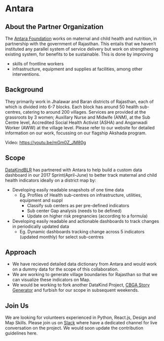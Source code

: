 # Antara

## About the Partner Organization
The [Antara Foundation](http://www.antarafoundation.org/) works on maternal and child health and nutrition, in partnership with the government of Rajasthan. This entails that we haven’t instituted any parallel system of service delivery but work on strengthening existing system, for benefits to be sustainable. This is done by improving 
- skills of frontline workers 
- infrastructure, equipment and supplies at facilities, among other interventions.

## Background
They primarily work in Jhalawar and Baran districts of Rajasthan, each of which is divided into 6-7 blocks. Each block has around 50 health sub-centres, catering to around 200 villages.  Services are provided at the grassroots by 3 women; Auxillary Nurse and Midwife (ANM), at the Sub Centre level, Accredited Social Health Activist (ASHA) and Anganwadi Worker (AWW) at the village level. Please refer to our website for detailed information on our work, focussing on our flagship Akshada program.

Video: https://youtu.be/mGm0Z_JM80g
 
## Scope
[DataKindBLR](http://www.datakind.org/chapters/datakind-blr) has partnered with Antara to help build a custom data dashboard in our 2017 Sprint(April-June) to better track maternal and child health indicators ideally on a district map by:
* Developing easily readable snapshots of one time data
  * Eg. Profiles of Health sub-centres on infrastructure, utilities, equipment and suppl
    * Classify sub centers as per pre-defined indicators
    * Sub center Gap analysis (needs to be defined)
    * Update on higher risk pregnancies (according to a formula)
* Developing easily readable and actionable dashboards to track changes in periodically updated data
  * Eg. Dynamic dashboards tracking change across 5 indicators (updated monthly) for select sub-centres    
 
## Approach
* We have recieved detailed data dictionary from Antara and would work on a dummy data for the scope of this collaboration.
* We are working to generate village boundaries for Rajasthan so that we can visualize these indicators on Map.
* We would be working to fork another DataKind Project, [CBGA Story Generator](https://github.com/cbgaindia/story-generator) and furbish for our scope in subsequent weekends.

## Join Us
We are looking for volunteers experienced in Python, React.js, Design and Map Skills. Please join us on [Slack](dkblr-slack.herokuapp.com) where have a dedicated channel for live conversation on the project. We would soon update the contribution guidelines here.

